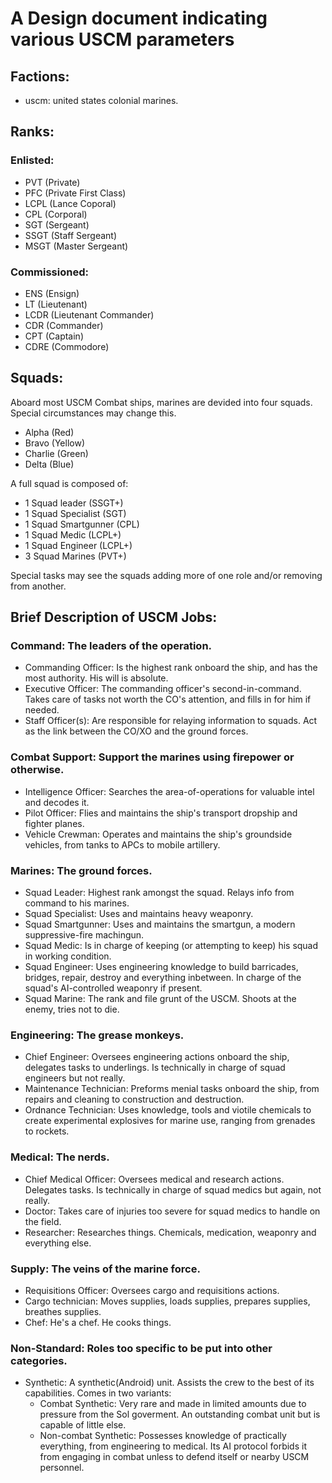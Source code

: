 # A Design document indicating various USCM parameters
## Factions:
- uscm: united states colonial marines.

## Ranks:
### Enlisted:
- PVT (Private)
- PFC (Private First Class)
- LCPL (Lance Coporal)
- CPL (Corporal)
- SGT (Sergeant)
- SSGT (Staff Sergeant)
- MSGT (Master Sergeant)

### Commissioned:
- ENS (Ensign)
- LT (Lieutenant)
- LCDR (Lieutenant Commander)
- CDR (Commander)
- CPT (Captain)
- CDRE (Commodore)

## Squads:
Aboard most USCM Combat ships, marines are devided into four squads. Special circumstances may change this.
- Alpha (Red)
- Bravo (Yellow)
- Charlie (Green)
- Delta (Blue)

A full squad is composed of:
- 1 Squad leader (SSGT+)
- 1 Squad Specialist (SGT)
- 1 Squad Smartgunner (CPL)
- 1 Squad Medic (LCPL+)
- 1 Squad Engineer (LCPL+)
- 3 Squad Marines (PVT+)

Special tasks may see the squads adding more of one role and/or removing from another.

## Brief Description of USCM Jobs:
### Command: The leaders of the operation.
- Commanding Officer: Is the highest rank onboard the ship, and has the most authority. His will is absolute.
- Executive Officer: The commanding officer's second-in-command. Takes care of tasks not worth the CO's attention, and fills in for him if needed.
- Staff Officer(s): Are responsible for relaying information to squads. Act as the link between the CO/XO and the ground forces.

### Combat Support: Support the marines using firepower or otherwise.
- Intelligence Officer: Searches the area-of-operations for valuable intel and decodes it.
- Pilot Officer: Flies and maintains the ship's transport dropship and fighter planes.
- Vehicle Crewman: Operates and maintains the ship's groundside vehicles, from tanks to APCs to mobile artillery.

### Marines: The ground forces.
- Squad Leader: Highest rank amongst the squad. Relays info from command to his marines. 
- Squad Specialist: Uses and maintains heavy weaponry.
- Squad Smartgunner: Uses and maintains the smartgun, a modern suppressive-fire machingun.
- Squad Medic: Is in charge of keeping (or attempting to keep) his squad in working condition.
- Squad Engineer: Uses engineering knowledge to build barricades, bridges, repair, destroy and everything inbetween. In charge of the squad's AI-controlled weaponry if present.
- Squad Marine: The rank and file grunt of the USCM. Shoots at the enemy, tries not to die.

### Engineering: The grease monkeys.
- Chief Engineer: Oversees engineering actions onboard the ship, delegates tasks to underlings. Is technically in charge of squad engineers but not really.
- Maintenance Technician: Preforms menial tasks onboard the ship, from repairs and cleaning to construction and destruction.
- Ordnance Technician: Uses knowledge, tools and viotile chemicals to create experimental explosives for marine use, ranging from grenades to rockets.

### Medical: The nerds.
- Chief Medical Officer: Oversees medical and research actions. Delegates tasks. Is technically in charge of squad medics but again, not really.
- Doctor: Takes care of injuries too severe for squad medics to handle on the field.
- Researcher: Researches things. Chemicals, medication, weaponry and everything else.

### Supply: The veins of the marine force.
- Requisitions Officer: Oversees cargo and requisitions actions.
- Cargo technician: Moves supplies, loads supplies, prepares supplies, breathes supplies.
- Chef: He's a chef. He cooks things.

### Non-Standard: Roles too specific to be put into other categories.
- Synthetic: A synthetic(Android) unit. Assists the crew to the best of its capabilities. Comes in two variants:
  - Combat Synthetic: Very rare and made in limited amounts due to pressure from the Sol goverment. An outstanding combat unit but is capable of little else.
  - Non-combat Synthetic: Possesses knowledge of practically everything, from engineering to medical. Its AI protocol forbids it from engaging in combat unless to defend itself or nearby USCM personnel.
